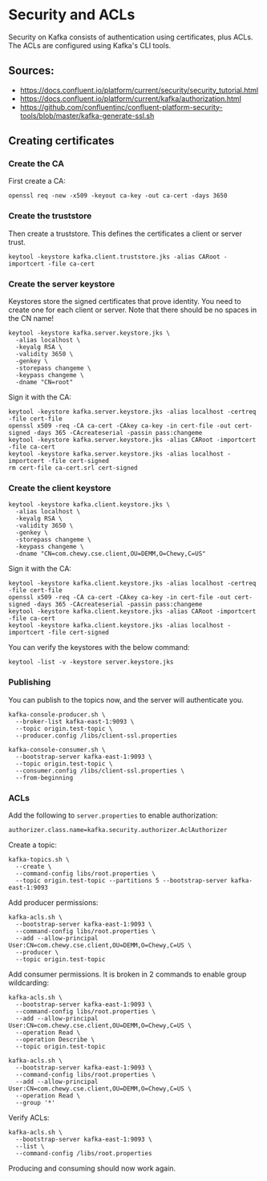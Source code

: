 # Security and ACLs

Security on Kafka consists of authentication using certificates, plus ACLs. The ACLs are configured using Kafka's CLI tools.

## Sources:

- <https://docs.confluent.io/platform/current/security/security_tutorial.html>
- <https://docs.confluent.io/platform/current/kafka/authorization.html>
- <https://github.com/confluentinc/confluent-platform-security-tools/blob/master/kafka-generate-ssl.sh>

## Creating certificates

### Create the CA

First create a CA:

```
openssl req -new -x509 -keyout ca-key -out ca-cert -days 3650
```

### Create the truststore

Then create a truststore. This defines the certificates a client or server trust.

```
keytool -keystore kafka.client.truststore.jks -alias CARoot -importcert -file ca-cert
```

### Create the server keystore

Keystores store the signed certificates that prove identity. You need to create one for each client or server. Note that there should be no spaces in the CN name!

```
keytool -keystore kafka.server.keystore.jks \
  -alias localhost \
  -keyalg RSA \
  -validity 3650 \
  -genkey \
  -storepass changeme \
  -keypass changeme \
  -dname "CN=root"
```

Sign it with the CA:

```
keytool -keystore kafka.server.keystore.jks -alias localhost -certreq -file cert-file
openssl x509 -req -CA ca-cert -CAkey ca-key -in cert-file -out cert-signed -days 365 -CAcreateserial -passin pass:changeme
keytool -keystore kafka.server.keystore.jks -alias CARoot -importcert -file ca-cert
keytool -keystore kafka.server.keystore.jks -alias localhost -importcert -file cert-signed
rm cert-file ca-cert.srl cert-signed
```

### Create the client keystore

```
keytool -keystore kafka.client.keystore.jks \
  -alias localhost \
  -keyalg RSA \
  -validity 3650 \
  -genkey \
  -storepass changeme \
  -keypass changeme \
  -dname "CN=com.chewy.cse.client,OU=DEMM,O=Chewy,C=US"
```

Sign it with the CA:

```
keytool -keystore kafka.client.keystore.jks -alias localhost -certreq -file cert-file
openssl x509 -req -CA ca-cert -CAkey ca-key -in cert-file -out cert-signed -days 365 -CAcreateserial -passin pass:changeme
keytool -keystore kafka.client.keystore.jks -alias CARoot -importcert -file ca-cert
keytool -keystore kafka.client.keystore.jks -alias localhost -importcert -file cert-signed
```

You can verify the keystores with the below command:

```
keytool -list -v -keystore server.keystore.jks
```

### Publishing

You can publish to the topics now, and the server will authenticate you.

```
kafka-console-producer.sh \
  --broker-list kafka-east-1:9093 \
  --topic origin.test-topic \
  --producer.config /libs/client-ssl.properties

kafka-console-consumer.sh \
  --bootstrap-server kafka-east-1:9093 \
  --topic origin.test-topic \
  --consumer.config /libs/client-ssl.properties \
  --from-beginning
```

### ACLs

Add the following to `server.properties` to enable authorization:

```
authorizer.class.name=kafka.security.authorizer.AclAuthorizer
```

Create a topic:

```
kafka-topics.sh \
  --create \
  --command-config libs/root.properties \
  --topic origin.test-topic --partitions 5 --bootstrap-server kafka-east-1:9093
```

Add producer permissions:

```
kafka-acls.sh \
  --bootstrap-server kafka-east-1:9093 \
  --command-config libs/root.properties \
  --add --allow-principal User:CN=com.chewy.cse.client,OU=DEMM,O=Chewy,C=US \
  --producer \
  --topic origin.test-topic
```

Add consumer permissions. It is broken in 2 commands to enable group wildcarding:

```
kafka-acls.sh \
  --bootstrap-server kafka-east-1:9093 \
  --command-config libs/root.properties \
  --add --allow-principal User:CN=com.chewy.cse.client,OU=DEMM,O=Chewy,C=US \
  --operation Read \
  --operation Describe \
  --topic origin.test-topic

kafka-acls.sh \
  --bootstrap-server kafka-east-1:9093 \
  --command-config libs/root.properties \
  --add --allow-principal User:CN=com.chewy.cse.client,OU=DEMM,O=Chewy,C=US \
  --operation Read \
  --group '*'
```

Verify ACLs:

```
kafka-acls.sh \
  --bootstrap-server kafka-east-1:9093 \
  --list \
  --command-config /libs/root.properties
```

Producing and consuming should now work again.
